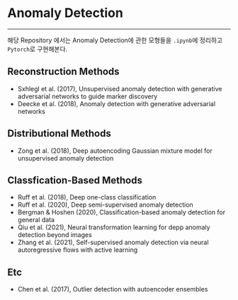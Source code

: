 # Anomaly Detection
-------------------------

해당 Repository 에서는 Anomaly Detection에 관한 모형들을 `.ipynb`에 정리하고 `Pytorch`로 구현해본다.

## Reconstruction Methods

- Sxhlegl et al. (2017), Unsupervised anomaly detection with generative adversarial networks to guide marker discovery
- Deecke et al. (2018), Anomaly detection with generative adversarial networks


## Distributional Methods

- Zong et al. (2018), Deep autoencoding Gaussian mixture model for unsupervised anomaly detection


## Classfication-Based Methods

- Ruff et al. (2018), Deep one-class classification
- Ruff et al. (2020), Deep semi-supervised anomaly detection
- Bergman & Hoshen (2020), Classification-based anomaly detection for general data
- Qiu et al. (2021), Neural transformation learning for depp anomaly detection beyond images
- Zhang et al. (2021), Self-supervised anomaly detection via neural autoregressive flows with active learning

## Etc

- Chen et al. (2017), Outlier detection with autoencoder ensembles


